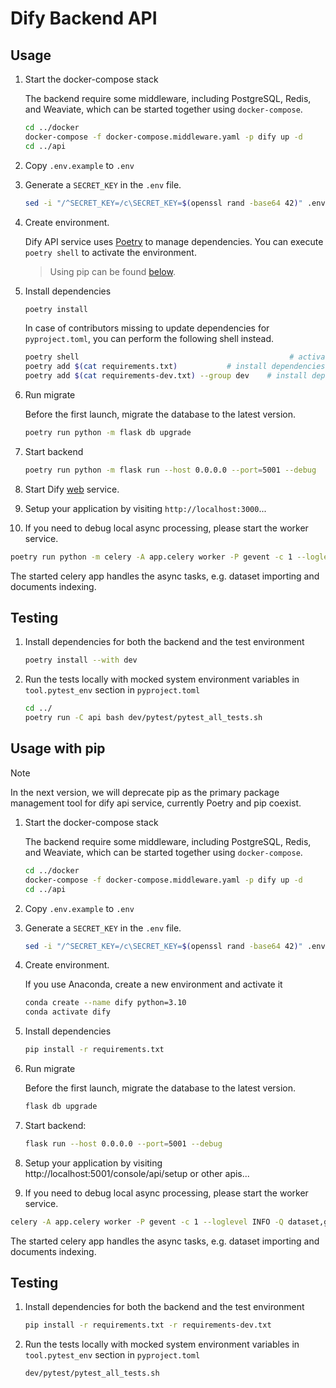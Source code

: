 # Dify Backend API

## Usage

1. Start the docker-compose stack

   The backend require some middleware, including PostgreSQL, Redis, and Weaviate, which can be started together using `docker-compose`.

   ```bash
   cd ../docker
   docker-compose -f docker-compose.middleware.yaml -p dify up -d
   cd ../api
   ```
2. Copy `.env.example` to `.env`
3. Generate a `SECRET_KEY` in the `.env` file.

   ```bash
   sed -i "/^SECRET_KEY=/c\SECRET_KEY=$(openssl rand -base64 42)" .env
   ```
4. Create environment.

   Dify API service uses [Poetry](https://python-poetry.org/docs/) to manage dependencies. You can execute `poetry shell` to activate the environment.

   > Using pip can be found [below](#usage-with-pip). 
   
6. Install dependencies
   
   ```bash
   poetry install
   ```
   
   In case of contributors missing to update dependencies for `pyproject.toml`, you can perform the following shell instead.

   ```bash
   poetry shell                                               # activate current environment
   poetry add $(cat requirements.txt)           # install dependencies of production and update pyproject.toml
   poetry add $(cat requirements-dev.txt) --group dev    # install dependencies of development and update pyproject.toml
   ```

7. Run migrate

   Before the first launch, migrate the database to the latest version.
   
   ```bash
   poetry run python -m flask db upgrade
   ```

8. Start backend
    
   ```bash
   poetry run python -m flask run --host 0.0.0.0 --port=5001 --debug
   ```

9. Start Dify [web](../web) service.
10. Setup your application by visiting `http://localhost:3000`...
11. If you need to debug local async processing, please start the worker service.

   ```bash
   poetry run python -m celery -A app.celery worker -P gevent -c 1 --loglevel INFO -Q dataset,generation,mail
   ```

   The started celery app handles the async tasks, e.g. dataset importing and documents indexing.


## Testing

1. Install dependencies for both the backend and the test environment
   
   ```bash
   poetry install --with dev
   ``` 
   
2. Run the tests locally with mocked system environment variables in `tool.pytest_env` section in `pyproject.toml`
   
   ```bash
   cd ../
   poetry run -C api bash dev/pytest/pytest_all_tests.sh
   ```


## Usage with pip

> [!NOTE]  
> In the next version, we will deprecate pip as the primary package management tool for dify api service, currently Poetry and pip coexist.

1. Start the docker-compose stack

   The backend require some middleware, including PostgreSQL, Redis, and Weaviate, which can be started together using `docker-compose`.

   ```bash
   cd ../docker
   docker-compose -f docker-compose.middleware.yaml -p dify up -d
   cd ../api
   ```
   
2. Copy `.env.example` to `.env`
3. Generate a `SECRET_KEY` in the `.env` file.

   ```bash
   sed -i "/^SECRET_KEY=/c\SECRET_KEY=$(openssl rand -base64 42)" .env
   ```

4. Create environment.
   
   If you use Anaconda, create a new environment and activate it
  
   ```bash
   conda create --name dify python=3.10
   conda activate dify
   ```
      
6. Install dependencies
   
   ```bash
   pip install -r requirements.txt
   ```

7. Run migrate

   Before the first launch, migrate the database to the latest version.

   ```bash
   flask db upgrade
   ```

8. Start backend:
   ```bash
   flask run --host 0.0.0.0 --port=5001 --debug
   ```
9. Setup your application by visiting http://localhost:5001/console/api/setup or other apis...
10. If you need to debug local async processing, please start the worker service.
   ```bash
   celery -A app.celery worker -P gevent -c 1 --loglevel INFO -Q dataset,generation,mail
   ```
   The started celery app handles the async tasks, e.g. dataset importing and documents indexing.


## Testing

1. Install dependencies for both the backend and the test environment
   ```bash
   pip install -r requirements.txt -r requirements-dev.txt
   ``` 
   
2. Run the tests locally with mocked system environment variables in `tool.pytest_env` section in `pyproject.toml`
   ```bash
   dev/pytest/pytest_all_tests.sh
   ```

